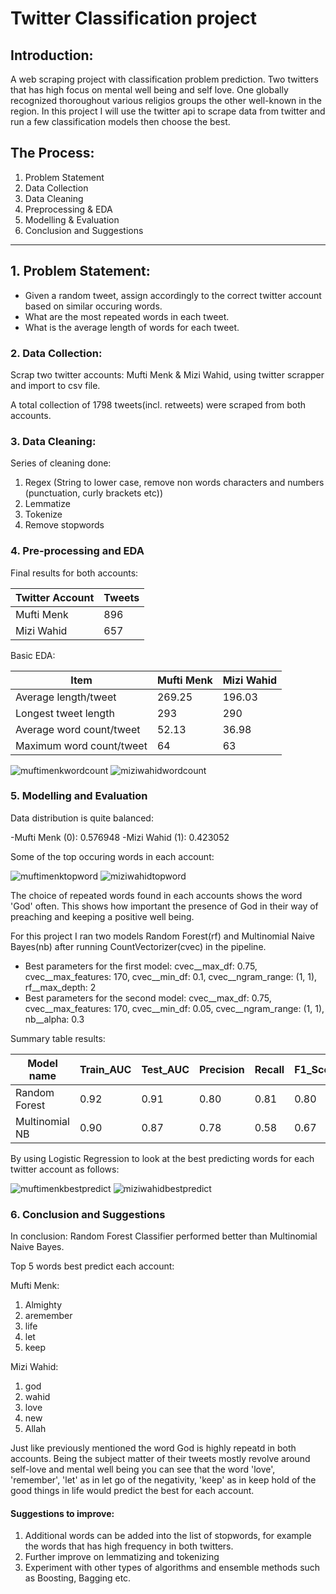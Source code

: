 # Twitter Classification project

## Introduction:

A web scraping project with classification problem prediction. Two twitters that has high focus on mental well being and self love. One globally recognized thoroughout various religios groups the other well-known in the region. In this project I will use the twitter api to scrape data from twitter and run a few classification models then choose the best.

## The Process:

1. Problem Statement
2. Data Collection
3. Data Cleaning 
4. Preprocessing & EDA
5. Modelling & Evaluation
6. Conclusion and Suggestions

----------------------------

## 1. Problem Statement: 
- Given a random tweet, assign accordingly to the correct twitter account based on similar occuring words.
- What are the most repeated words in each tweet.
- What is the average length of words for each tweet.

### 2. Data Collection:

Scrap two twitter accounts: Mufti Menk & Mizi Wahid, using twitter scrapper and import to csv file.

A total collection of 1798 tweets(incl. retweets) were scraped from both accounts.


### 3. Data Cleaning:

Series of cleaning done:
1. Regex (String to lower case, remove non words characters and numbers (punctuation, curly brackets etc))
2. Lemmatize
3. Tokenize
4. Remove stopwords


### 4. Pre-processing and EDA

Final results for both accounts:

|Twitter Account| Tweets|
|---------------|-------|
|Mufti Menk| 896 |
|Mizi Wahid| 657 |


Basic EDA:

|Item               | Mufti Menk | Mizi Wahid |
|-------------------|------------|------------|
|Average length/tweet| 269.25    | 196.03     |
|Longest tweet length| 293       | 290        |
|Average word count/tweet| 52.13 | 36.98      |
|Maximum word count/tweet| 64    | 63         |
 
![muftimenkwordcount](https://github.com/Mr-Ahmad-Khalil/Twitter_Classification/blob/main/images/muftimenk%20word%20count.png)
![miziwahidwordcount](https://github.com/Mr-Ahmad-Khalil/Twitter_Classification/blob/main/images/miziwahid%20word%20count.png)

### 5. Modelling and Evaluation

Data distribution is quite balanced:

-Mufti Menk (0): 0.576948
-Mizi Wahid (1): 0.423052

Some of the top occuring words in each account:

![muftimenktopword](https://github.com/Mr-Ahmad-Khalil/Twitter_Classification/blob/main/images/topword%20muftimenk.png)
![miziwahidtopword](https://github.com/Mr-Ahmad-Khalil/Twitter_Classification/blob/main/images/topwords%20miziwahid.png)

The choice of repeated words found in each accounts shows the word 'God' often. This shows how important the presence of God in their way of preaching and keeping a positive well being.

For this project I ran two models Random Forest(rf) and Multinomial Naive Bayes(nb) after running CountVectorizer(cvec) in the pipeline.

- Best parameters for the first model: cvec__max_df: 0.75, cvec__max_features: 170, cvec__min_df: 0.1, cvec__ngram_range: (1, 1), rf__max_depth: 2
- Best parameters for the second model: cvec__max_df: 0.75, cvec__max_features: 170, cvec__min_df: 0.05, cvec__ngram_range: (1, 1), nb__alpha: 0.3

Summary table results:

|Model name| Train_AUC | Test_AUC | Precision | Recall | F1_Score |
| -------- | --------- | -------- | --------- | ------ | -------- |
|Random Forest | 0.92 | 0.91 | 0.80 | 0.81 | 0.80 |
|Multinomial NB | 0.90 | 0.87 | 0.78 | 0.58 | 0.67 |

By using Logistic Regression to look at the best predicting words for each twitter account as follows:

![muftimenkbestpredict](https://github.com/Mr-Ahmad-Khalil/Twitter_Classification/blob/main/images/bestpredictingwords%20muftimenk.png)
![miziwahidbestpredict](https://github.com/Mr-Ahmad-Khalil/Twitter_Classification/blob/main/images/bestpredictingwords%20miziwahid.png)


### 6. Conclusion and Suggestions

In conclusion: Random Forest Classifier performed better than Multinomial Naive Bayes.

Top 5 words best predict each account:

Mufti Menk:
1. Almighty
2. aremember
3. life
4. let
5. keep

Mizi Wahid:
1. god
2. wahid
3. love
4. new
5. Allah


Just like previously mentioned the word God is highly repeatd in both accounts. Being the subject matter of their tweets mostly revolve around self-love and mental well being you can see that the word 'love', 'remember', 'let' as in let go of the negativity, 'keep' as in keep hold of the good things in life would predict the best for each account.

#### Suggestions to improve:

1. Additional words can be added into the list of stopwords, for example the words that has high frequency in both twitters.
2. Further improve on lemmatizing and tokenizing
3. Experiment with other types of algorithms and ensemble methods such as Boosting, Bagging etc.
